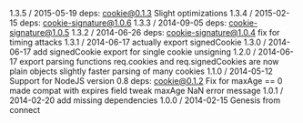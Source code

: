 1.3.5 / 2015-05-19
deps: cookie@0.1.3
Slight optimizations
1.3.4 / 2015-02-15
deps: cookie-signature@1.0.6
1.3.3 / 2014-09-05
deps: cookie-signature@1.0.5
1.3.2 / 2014-06-26
deps: cookie-signature@1.0.4
fix for timing attacks
1.3.1 / 2014-06-17
actually export signedCookie
1.3.0 / 2014-06-17
add signedCookie export for single cookie unsigning
1.2.0 / 2014-06-17
export parsing functions
req.cookies and req.signedCookies are now plain objects
slightly faster parsing of many cookies
1.1.0 / 2014-05-12
Support for NodeJS version 0.8
deps: cookie@0.1.2
Fix for maxAge == 0
made compat with expires field
tweak maxAge NaN error message
1.0.1 / 2014-02-20
add missing dependencies
1.0.0 / 2014-02-15
Genesis from connect